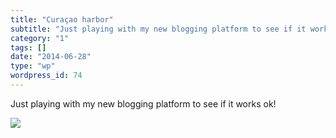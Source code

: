 ```yaml
---
title: "Curaçao harbor"
subtitle: "Just playing with my new blogging platform to see if it works ok!"
category: "1"
tags: []
date: "2014-06-28"
type: "wp"
wordpress_id: 74
---
```

Just playing with my new blogging platform to see if it works ok!

 ![](https://i0.wp.com/salas.com/wp-content/uploads/2014/06/08580-image.jpg?w=584&ssl=1)